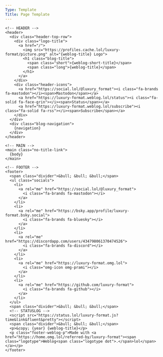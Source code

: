 ```yaml
---
Type: Template
Title: Page Template
---
```


<!DOCTYPE html>
<html lang="en">
  <!-- Page Template -->
  <!-- GitHub file path: 
  configuration/page-template.md -->
  <!-- HEAD -->
  <head>
    <!-- METADATA -->
    <meta charset="UTF-8">
    <meta name="viewport" content="width=device-width, initial-scale=1">
    <title>{weblog-title}{separator}{post-title}</title>
    <meta name="description" content="{weblog-description}">
    <meta name="author" content="{author}">
    <!-- OpenGraph METADATA -->
    <meta property="og:title" content="{weblog-title}">
    <meta property="og:description" content="{weblog-description}">
    <meta property="og:type" content="article">
    <meta property="og:url" content="{permalink}">
    <meta property="og:image" content="https://profiles.cache.lol/luxury-format/picture.png">
    <!-- FEDIVERSE (Mastodon) -->
    <meta name="fediverse:creator" content="@luxury_format@social.lol">
    <link rel="me" href="https://social.lol/@luxury_format">
    <!-- FEEDS -->
    <link rel="alternate" type="application/atom+xml" title="{weblog-title} Atom Feed" href="{atom-url}">
    <link rel="alternate" type="application/rss+xml" title="{weblog-title} RSS Feed" href="{rss-url}">
    <link rel="alternate" type="application/json" title="{weblog-title} JSON Feed" href="{json-url}">
    <!-- BLOGROLL -->
    <!-- <link rel="blogroll" type="text/xml" href="/blogroll/opml.xml" title="{weblog-title} blogroll"> -->
    <!-- ICONS -->
    <link rel='icon' href='https://luxury-format.omg.lol/favicon.ico'>
    <!-- APPLE-TOUCH-ICON.PNG -->
    <link rel="apple-touch-icon" href="https://profiles.cache.lol/luxury-format/picture.png">
    <meta name="apple-mobile-web-app-title" content="{weblog-short-title}">
    <meta name="apple-mobile-web-app-capable" content="yes">
    <!-- SITE.WEBMANIFEST -->
    <link rel="manifest" href="/site.webmanifest">
    <!-- COLOR SCHEME -->
    <meta name="color-scheme" content="light dark">
    <!-- THEME COLOR -->
    <meta name="theme-color" content="#FFFFFF" media="(prefers-color-scheme: light)">
    <meta name="theme-color" content="#000000" media="(prefers-color-scheme: dark)">
    <!-- /style.css -->
    <link rel="stylesheet" href="/css/style.css">
  </head>
  
  <!-- BODY -->
  <body>
    
    <!-- HEADER -->
    <header>
      <div class="header-top-row">
        <div class="logo-title">
          <a href="/">
            <img src="https://profiles.cache.lol/luxury-format/picture.png" alt="{weblog-title} Logo">
            <h1 class="blog-title">
              <span class="short">{weblog-short-title}</span>
              <span class="long">{weblog-title}</span>
            </h1>
          </a>
        </div>
        <div class="header-icons">
          <a href="https://social.lol/@luxury_format"><i class="fa-brands fa-mastodon"></i><span>Mastodon</span></a>
          <a href="https://luxury-format.weblog.lol/status"><i class="fa-solid fa-face-grin"></i><span>Status</span></a>
          <a href="https://luxury-format.weblog.lol/subscribe"><i class="fa-solid fa-rss"></i><span>Subscribe</span></a>
        </div>
      </div>
      <div class="blog-navigation">
        {navigation}
      </div>
    </header>
    
    <!-- MAIN -->
    <main class="no-title-link">
      {body}
    </main>
    
    <!-- FOOTER -->
    <footer>
      <span class="divider">&bull; &bull; &bull;</span>
      <ul class="socials">
        <li>
          <a rel="me" href="https://social.lol/@luxury_format">
            <i class="fa-brands fa-mastodon"></i>
          </a>
        </li>
        <li>
          <a rel="me" href="https://bsky.app/profile/luxury-format.bsky.social">
            <i class="fa-brands fa-bluesky"></i>
          </a>
        </li>
        <li>
          <a rel="me" href="https://discordapp.com/users/434798061370474526">
            <i class="fa-brands fa-discord"></i>
          </a>
        </li>
        <li>
          <a rel="me" href="https://luxury-format.omg.lol">
            <i class="omg-icon omg-prami"></i>
          </a>
        </li>
        <li>
          <a rel="me" href="https://github.com/luxury-format">
            <i class="fa-brands fa-github"></i>
          </a>
        </li>
      </ul>
      <span class="divider">&bull; &bull; &bull;</span>
      <!-- STATUSLOG -->
      <script src="https://status.lol/luxury-format.js?time&link&fluent&pretty"></script>
      <span class="divider">&bull; &bull; &bull;</span>
      <p>&copy; {year} {weblog-title}</p>
      <p class="footer-weblog-p">Made with <a href="https://home.omg.lol/referred-by/luxury-format"><span class="logotype">Weblog<span class="logotype dot">.</span>lol</span></a></p>
    </footer>
    
  </body>
</html>
